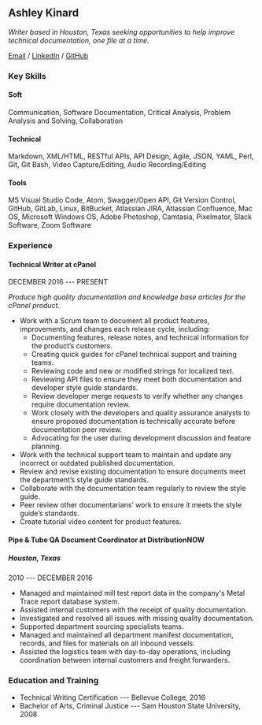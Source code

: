 ## Ashley Kinard

*Writer based in Houston, Texas seeking opportunities to help improve technical documentation, one file at a time.*

[Email](mailto:ashleymkinard@gmail.com) / [LinkedIn](https://www.linkedin.com/in/ashleykinard/) / [GitHub](https://github.com/ashleykinard)

### Key Skills

#### Soft

Communication, Software Documentation, Critical Analysis, Problem Analysis and Solving, Collaboration

#### Technical

Markdown, XML/HTML, RESTful APIs, API Design, Agile, JSON, YAML, Perl, Git, Git Bash, Video Capture/Editing, Audio Recording/Editing

#### Tools

MS Visual Studio Code, Atom, Swagger/Open API, Git Version Control, GitHub, GitLab, Linux, BitBucket, Atlassian JIRA, Atlassian Confluence, Mac OS, Microsoft Windows OS, Adobe Photoshop, Camtasia, Pixelmator, Slack Software, Zoom Software

### Experience

#### Technical Writer at cPanel

DECEMBER 2016 --- PRESENT

*Produce high quality documentation and knowledge base articles for the cPanel product.*

* Work with a Scrum team to document all product features, improvements, and changes each release cycle, including:
  * Documenting features, release notes, and technical information for the product’s customers.
  * Creating quick guides for cPanel technical support and training teams.
  * Reviewing code and new or modified strings for localized text.
  * Reviewing API files to ensure they meet both documentation and developer style guide standards.
  * Review developer merge requests to verify whether any changes require documentation review.
  * Work closely with the developers and quality assurance analysts to ensure proposed documentation is technically accurate before documentation peer review.
  * Advocating for the user during development discussion and feature planning.
* Work with the technical support team to maintain and update any incorrect or outdated published documentation.
* Review and revise existing documentation to ensure documents meet the department’s style guide standards.
* Collaborate with the documentation team regularly to review the style guide.
* Peer review other documentarians’ work to ensure it meets the style guide’s standards.
* Create tutorial video content for product features.

#### Pipe & Tube QA Document Coordinator at DistributionNOW
##### Houston, Texas

2010 --- DECEMBER 2016

* Managed and maintained mill test report data in the company's Metal Trace report database system.
* Assisted internal customers with the receipt of quality documentation.
* Investigated and resolved all issues with missing quality documentation.
* Supported department sourcing specialists teams.
* Managed and maintained all department manifest documentation, records, and files for materials on all inbound vessels.
* Assisted the logistics team with day-to-day operations, including coordination between internal customers and freight forwarders.

### Education and Training

* Technical Writing Certification --- Bellevue College, 2016
* Bachelor of Arts, Criminal Justice --- Sam Houston State University, 2008
